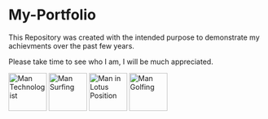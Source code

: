 # My-Portfolio
This Repository was created with the intended purpose to demonstrate my achievments over the past few years. 

Please take time to see who I am, I will be much appreciated. 

<img src="https://raw.githubusercontent.com/Tarikul-Islam-Anik/Animated-Fluent-Emojis/master/Emojis/People/Man%20Technologist.png" alt="Man Technologist" width="75" height="75" /> <img src="https://raw.githubusercontent.com/Tarikul-Islam-Anik/Animated-Fluent-Emojis/master/Emojis/People/Man%20Surfing.png" alt="Man Surfing" width="75" height="75" /> <img src="https://raw.githubusercontent.com/Tarikul-Islam-Anik/Animated-Fluent-Emojis/master/Emojis/People/Man%20in%20Lotus%20Position.png" alt="Man in Lotus Position" width="75" height="75" /> <img src="https://raw.githubusercontent.com/Tarikul-Islam-Anik/Animated-Fluent-Emojis/master/Emojis/People/Man%20Golfing.png" alt="Man Golfing" width="75" height="75" />
